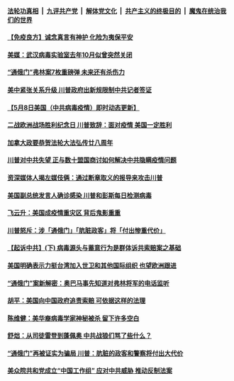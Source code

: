 

####  [法轮功真相](../../../../basic/blob/master/README.md?t=05101501) &nbsp;|&nbsp; [九评共产党](../../../../9ping.md/blob/master/README.md?t=05101501) &nbsp;|&nbsp; [解体党文化](../../../../jtdwh.md/blob/master/README.md?t=05101501)  &nbsp;|&nbsp; [共产主义的终极目的](../../../../gczydzjmd.md/blob/master/README.md?t=05101501) &nbsp;|&nbsp; [魔鬼在统治我们的世界](../../../../mgztzwmdsj.md/blob/master/README.md?t=05101501) 

#### [【免疫良方】诚念真言有神护 化险为夷保平安](../pages/soh6/376936.md?t=05101501) 
#### [美媒：武汉病毒实验室去年10月似曾突然关闭](../pages/soh6/376921.md?t=05101501) 
#### [“通俄门”弗林案7枚重磅弹 未来还有杀伤力](../pages/soh6/376852.md?t=05101501) 
#### [美中紧张关系升级 川普政府出新规限制中共记者签证](../pages/soh6/376846.md?t=05101501) 
#### [【5月8日美国（中共病毒疫情）即时动态更新】](../pages/soh6/376351.md?t=05101501) 
#### [二战欧洲战场胜利纪念日 川普致辞：面对疫情 美国一定胜利](../pages/soh6/376621.md?t=05101501) 
#### [加拿大政要恭贺法轮大法弘传廿八周年](../pages/soh6/376549.md?t=05101501) 
#### [川普对中共失望 正与数十盟国商讨如何解决中共隐瞒疫情问题](../pages/soh6/376537.md?t=05101501) 
#### [资深媒体人揭左媒伎俩：通过断章取义的报导来攻击川普](../pages/soh6/376543.md?t=05101501) 
#### [美国副总统发言人确诊感染 川普和彭斯每日检测病毒](../pages/soh6/376531.md?t=05101501) 
#### [飞云升：美国成疫情重灾区  背后鬼影重重](../pages/soh6/376534.md?t=05101501) 
#### [ 川普怒斥：涉「通俄门」「肮脏政客」将「付出惨重代价」](../pages/soh6/376528.md?t=05101501) 
#### [【起诉中共】(下) 病毒源头与蓄意行为是群体诉共索赔案之基础](../pages/soh6/376501.md?t=05101501) 
#### [美国明确表示力挺台湾加入世卫和其他国际组织 也望欧洲跟进](../pages/soh6/376471.md?t=05101501) 
#### [“通俄门”案新解密：奥巴马事先知道对弗林将军的电话监听](../pages/soh6/376480.md?t=05101501) 
#### [胡平：美国向中国政府追责索赔  可依据这样的法理](../pages/soh6/376483.md?t=05101501) 
#### [陈维健：美华裔病毒学家神秘被杀  留下许多空白](../pages/soh6/376477.md?t=05101501) 
#### [舒炪：从司徒雷登到蓬佩奥  中共战狼们骂了些什么？](../pages/soh6/376453.md?t=05101501) 
#### [“通俄门”再被证实为骗局 川普：肮脏的政客和警察将付出大代价](../pages/soh6/376462.md?t=05101501) 
#### [美众院共和党成立“中国工作组”  应对中共威胁 推动反制法案](../pages/soh6/376366.md?t=05101501) 
